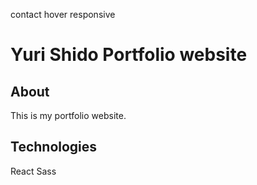 contact hover responsive

# Yuri Shido Portfolio website


## About

This is my portfolio website.

## Technologies
React Sass

